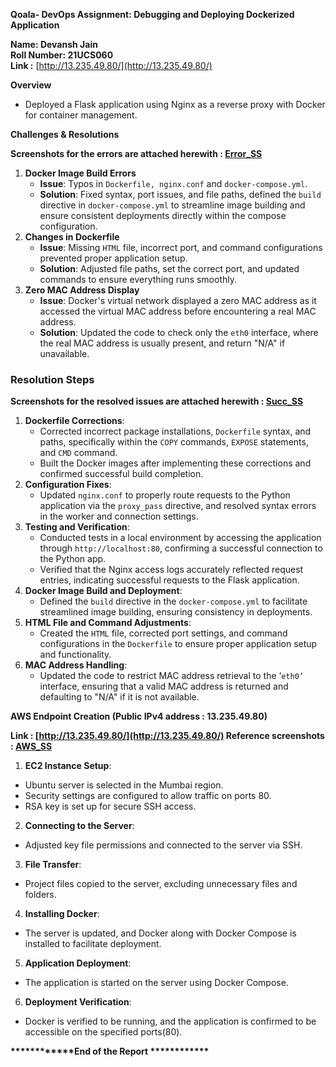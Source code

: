**Qoala- DevOps Assignment: Debugging and Deploying Dockerized Application**

**Name: Devansh Jain**                                                                 
**Roll Number: 21UCS060**   
**Link :** [http://13.235.49.80/](http://13.235.49.80/)

**Overview**

* Deployed a Flask application using Nginx as a reverse proxy with Docker for container management.

**Challenges & Resolutions**

**Screenshots for the errors are attached herewith : [Error\_SS](https://github.com/devansh19jain/devops-qoala-assignment-devansh-jain-21ucs060/tree/8d584e9de77796272d31321b5769fa6d4a924f90/Error_SS)**

1. **Docker Image Build Errors**  
   * **Issue**: Typos in `Dockerfile, nginx.conf` and `docker-compose.yml`.  
   * **Solution**: Fixed syntax, port issues, and file paths, defined the `build` directive in `docker-compose.yml` to streamline image building and ensure consistent deployments directly within the compose configuration.  
2. **Changes in Dockerfile**  
   * **Issue**: Missing `HTML` file, incorrect port, and command configurations prevented proper application setup.  
   * **Solution**: Adjusted file paths, set the correct port, and updated commands to ensure everything runs smoothly.  
3. **Zero MAC Address Display**  
   * **Issue**: Docker's virtual network displayed a zero MAC address as it accessed the virtual MAC address before encountering a real MAC address.  
   * **Solution**: Updated the code to check only the `eth0` interface, where the real MAC address is usually present, and return "N/A" if unavailable.

### **Resolution Steps**

**Screenshots for the resolved issues are attached herewith : [Succ\_SS](https://github.com/devansh19jain/devops-qoala-assignment-devansh-jain-21ucs060/tree/8d584e9de77796272d31321b5769fa6d4a924f90/Succ_SS)**

1. **Dockerfile Corrections**:  
   * Corrected incorrect package installations, `Dockerfile` syntax, and paths, specifically within the `COPY` commands, `EXPOSE` statements, and `CMD` command.  
   * Built the Docker images after implementing these corrections and confirmed successful build completion.  
2. **Configuration Fixes**:  
   * Updated `nginx.conf` to properly route requests to the Python application via the `proxy_pass` directive, and resolved syntax errors in the worker and connection settings.  
3. **Testing and Verification**:  
   * Conducted tests in a local environment by accessing the application through `http://localhost:80`, confirming a successful connection to the Python app.  
   * Verified that the Nginx access logs accurately reflected request entries, indicating successful requests to the Flask application.  
4. **Docker Image Build and Deployment**:  
   * Defined the `build` directive in the `docker-compose.yml` to facilitate streamlined image building, ensuring consistency in deployments.  
5. **HTML File and Command Adjustments**:  
   * Created the `HTML` file, corrected port settings, and command configurations in the `Dockerfile` to ensure proper application setup and functionality.  
6. **MAC Address Handling**:  
   * Updated the code to restrict MAC address retrieval to the ‘`eth0’` interface, ensuring that a valid MAC address is returned and defaulting to "N/A" if it is not available.

**AWS Endpoint Creation (​​Public IPv4 address : 13.235.49.80)**

**Link : [http://13.235.49.80/](http://13.235.49.80/)                    Reference screenshots : [AWS\_SS](https://github.com/devansh19jain/devops-qoala-assignment-devansh-jain-21ucs060/tree/8d584e9de77796272d31321b5769fa6d4a924f90/AWS)**

1. **EC2 Instance Setup**:  
* Ubuntu server is selected in the Mumbai region.  
* Security settings are configured to allow traffic on ports 80\.  
* RSA key is set up for secure SSH access.  
2. **Connecting to the Server**:  
* Adjusted key file permissions and connected to the server via SSH.  
3. **File Transfer**:  
* Project files copied to the server, excluding unnecessary files and folders.  
4. **Installing Docker**:  
* The server is updated, and Docker along with Docker Compose is installed to facilitate deployment.  
5. **Application Deployment**:  
* The application is started on the server using Docker Compose.  
6. **Deployment Verification**:  
* Docker is verified to be running, and the application is confirmed to be accessible on the specified ports(80).

**\*\*\*\*\*\*\*\*\*\*\*\*End of the Report \*\*\*\*\*\*\*\*\*\*\*\***


